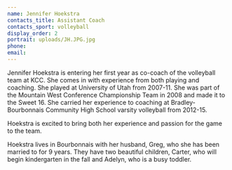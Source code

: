 ```yaml
---
name: Jennifer Hoekstra
contacts_title: Assistant Coach
contacts_sport: volleyball
display_order: 2
portrait: uploads/JH.JPG.jpg
phone:
email:
---
```


Jennifer Hoekstra is entering her first year as co-coach of the volleyball team at KCC. She comes in with experience from both playing and coaching. She played at University of Utah from 2007-11. She was part of the Mountain West Conference Championship Team in 2008 and made it to the Sweet 16. She carried her experience to coaching at Bradley-Bourbonnais Community High School varsity volleyball from 2012-15.

Hoekstra is excited to bring both her experience and passion for the game to the team.

Hoekstra lives in Bourbonnais with her husband, Greg, who she has been married to for 9 years. They have two beautiful children, Carter, who will begin kindergarten in the fall and Adelyn, who is a busy toddler.
